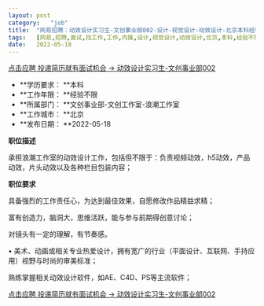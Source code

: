 ```yaml
---
layout:	post
category:	"job"
title:	"网易招聘：动效设计实习生-文创事业部002-设计-视觉设计-动效设计-北京本科经验不限"
tags:	[网易,招聘,面试,找工作,工作,内推,设计,视觉设计,动效设计,北京,本科,经验不限]
date:	2022-05-18
---
```


[点击应聘 投递简历就有面试机会 ->  动效设计实习生-文创事业部002](http://mobile.bole.netease.com/bole/boleDetail?id=30625&employeeId=346f03c3cda5f04c&key=all)



- **学历要求： **本科
- **工作年限： **经验不限
- **所属部门： **文创事业部-文创工作室-浪潮工作室
- **工作城市： **北京
- **发布日期： **2022-05-18



**职位描述**

承担浪潮工作室的动效设计工作，包括但不限于：负责视频动效，h5动效，产品动效，片头动效以及各种栏目包装内容；



**职位要求**

具备强烈的工作责任心，为达到最佳效果，自愿修改作品精益求精；

富有创造力，脑洞大，思维活跃，能与参与前期得创意讨论；

对镜头有一定的理解，有节奏感。

• 美术、动画或相关专业热爱设计，拥有宽广的行业（平面设计、互联网、手持应用）视野与时尚的审美标准；

熟练掌握相关动效设计软件，如AE、C4D、PS等主流软件；



[点击应聘 投递简历就有面试机会 ->  动效设计实习生-文创事业部002](http://mobile.bole.netease.com/bole/boleDetail?id=30625&employeeId=346f03c3cda5f04c&key=all)